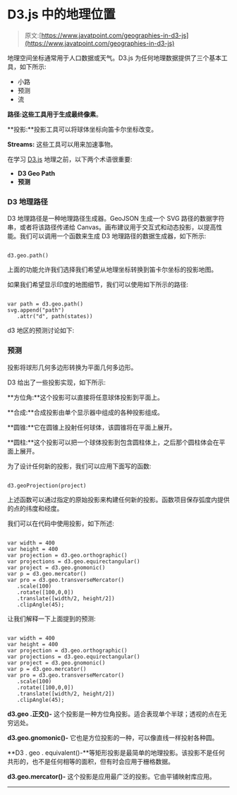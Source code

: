 # D3.js 中的地理位置

> 原文:[https://www.javatpoint.com/geographies-in-d3-js](https://www.javatpoint.com/geographies-in-d3-js)

地理空间坐标通常用于人口数据或天气。D3.js 为任何地理数据提供了三个基本工具，如下所示:

*   小路
*   预测
*   流

**路径:**这些工具用于生成**最终像素**。

**投影:**投影工具可以将球体坐标向笛卡尔坐标改变。

**Streams:** 这些工具可以用来加速事物。

在学习 [D3.js](https://www.javatpoint.com/d3-js) 地理之前，以下两个术语很重要:

*   **D3 Geo Path**
*   **预测**

### D3 地理路径

D3 地理路径是一种地理路径生成器。GeoJSON 生成一个 SVG 路径的数据字符串，或者将该路径传递给 Canvas。画布建议用于交互式和动态投影，以提高性能。我们可以调用一个函数来生成 D3 地理路径的数据生成器，如下所示:

```

d3.geo.path()

```

上面的功能允许我们选择我们希望从地理坐标转换到笛卡尔坐标的投影地图。

如果我们希望显示印度的地图细节，我们可以使用如下所示的路径:

```

var path = d3.geo.path()
svg.append("path")
   .attr("d", path(states))

```

d3 地区的预测讨论如下:

### 预测

投影将球形几何多边形转换为平面几何多边形。

D3 给出了一些投影实现，如下所示:

**方位角:**这个投影可以直接将任意球体投影到平面上。

**合成:**合成投影由单个显示器中组成的各种投影组成。

**圆锥:**它在圆锥上投射任何球体，该圆锥将在平面上展开。

**圆柱:**这个投影可以把一个球体投影到包含圆柱体上，之后那个圆柱体会在平面上展开。

为了设计任何新的投影，我们可以应用下面写的函数:

```

d3.geoProjection(project)

```

上述函数可以通过指定的原始投影来构建任何新的投影。函数项目保存弧度内提供的点的纬度和经度。

我们可以在代码中使用投影，如下所述:

```

var width = 400
var height = 400
var projection = d3.geo.orthographic() 
var projections = d3.geo.equirectangular()
var project = d3.geo.gnomonic()
var p = d3.geo.mercator()
var pro = d3.geo.transverseMercator()
   .scale(100)
   .rotate([100,0,0])
   .translate([width/2, height/2])
   .clipAngle(45);

```

让我们解释一下上面提到的预测:

```

var width = 400
var height = 400
var projection = d3.geo.orthographic() 
var projections = d3.geo.equirectangular()
var project = d3.geo.gnomonic()
var p = d3.geo.mercator()
var pro = d3.geo.transverseMercator()
   .scale(100)
   .rotate([100,0,0])
   .translate([width/2, height/2])
   .clipAngle(45);

```

**d3.geo .正交()-** 这个投影是一种方位角投影。适合表现单个半球；透视的点在无穷远处。

**d3.geo.gnomonic()-** 它也是方位投影的一种，可以像直线一样投射各种圆。

**D3 . geo . equivalent()-**等矩形投影是最简单的地理投影。该投影不是任何共形的，也不是任何相等的面积，但有时会应用于栅格数据。

**d3.geo.mercator()-** 这个投影是应用最广泛的投影。它由平铺映射库应用。

* * *
